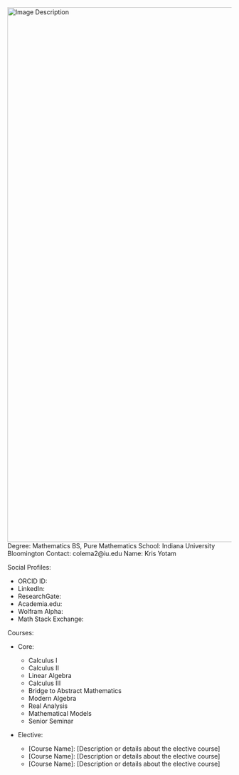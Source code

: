 <a href="https://github.com/user-attachments/assets/a8b61771-f3bd-42f5-b42b-69a3e2aa2e08">
  <img src="https://github.com/user-attachments/assets/a8b61771-f3bd-42f5-b42b-69a3e2aa2e08" style="width: 1200px;" alt="Image Description">
</a>
Degree: Mathematics BS, Pure Mathematics
School: Indiana University Bloomington
Contact: colema2@iu.edu
Name: Kris Yotam

Social Profiles:
- ORCID ID: 
- LinkedIn: 
- ResearchGate: 
- Academia.edu: 
- Wolfram Alpha: 
- Math Stack Exchange: 

Courses:
- Core:
  - Calculus I
  - Calculus II
  - Linear Algebra
  - Calculus III
  - Bridge to Abstract Mathematics
  - Modern Algebra
  - Real Analysis
  - Mathematical Models
  - Senior Seminar

- Elective:
  - [Course Name]: [Description or details about the elective course]
  - [Course Name]: [Description or details about the elective course]
  - [Course Name]: [Description or details about the elective course]

